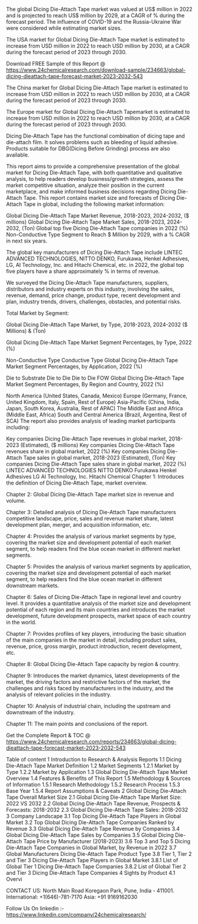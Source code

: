 The global Dicing Die-Attach Tape market was valued at US$ million in 2022 and is projected to reach US$ million by 2029, at a CAGR of % during the forecast period. The influence of COVID-19 and the Russia-Ukraine War were considered while estimating market sizes.

The USA market for Global  Dicing Die-Attach Tape market is estimated to increase from USD million in 2022 to reach USD million by 2030, at a CAGR during the forecast period of 2023 through 2030.

Download FREE Sample of this Report @ https://www.24chemicalresearch.com/download-sample/234663/global-dicing-dieattach-tape-forecast-market-2023-2032-543

The China market for Global  Dicing Die-Attach Tape market is estimated to increase from USD million in 2022 to reach USD million by 2030, at a CAGR during the forecast period of 2023 through 2030.

The Europe market for Global  Dicing Die-Attach Tapemarket is estimated to increase from USD million in 2022 to reach USD million by 2030, at a CAGR during the forecast period of 2023 through 2030.

Dicing Die-Attach Tape has the functional combination of dicing tape and die-attach film. It solves problems such as bleeding of liquid adhesive. Products suitable for DBG(Dicing Before Grinding) process are also available.

This report aims to provide a comprehensive presentation of the global market for Dicing Die-Attach Tape, with both quantitative and qualitative analysis, to help readers develop business/growth strategies, assess the market competitive situation, analyze their position in the current marketplace, and make informed business decisions regarding Dicing Die-Attach Tape. This report contains market size and forecasts of Dicing Die-Attach Tape in global, including the following market information:

Global Dicing Die-Attach Tape Market Revenue, 2018-2023, 2024-2032, ($ millions)
Global Dicing Die-Attach Tape Market Sales, 2018-2023, 2024-2032, (Ton)
Global top five Dicing Die-Attach Tape companies in 2022 (%)
Non-Conductive Type Segment to Reach $ Million by 2029, with a % CAGR in next six years.

The global key manufacturers of Dicing Die-Attach Tape include LINTEC ADVANCED TECHNOLOGIES, NITTO DENKO, Furukawa, Henkel Adhesives, LG, AI Technology, Inc. and Hitachi Chemical, etc. in 2022, the global top five players have a share approximately % in terms of revenue.

We surveyed the Dicing Die-Attach Tape manufacturers, suppliers, distributors and industry experts on this industry, involving the sales, revenue, demand, price change, product type, recent development and plan, industry trends, drivers, challenges, obstacles, and potential risks.

Total Market by Segment:

Global Dicing Die-Attach Tape Market, by Type, 2018-2023, 2024-2032 ($ Millions) & (Ton)

Global Dicing Die-Attach Tape Market Segment Percentages, by Type, 2022 (%)

Non-Conductive Type
Conductive Type
Global Dicing Die-Attach Tape Market Segment Percentages, by Application, 2022 (%)

Die to Substrate
Die to Die
Die to Die FOW
Global Dicing Die-Attach Tape Market Segment Percentages, By Region and Country, 2022 (%)

North America (United States, Canada, Mexico)
Europe (Germany, France, United Kingdom, Italy, Spain, Rest of Europe)
Asia-Pacific (China, India, Japan, South Korea, Australia, Rest of APAC)
The Middle East and Africa (Middle East, Africa)
South and Central America (Brazil, Argentina, Rest of SCA)
The report also provides analysis of leading market participants including:

Key companies Dicing Die-Attach Tape revenues in global market, 2018-2023 (Estimated), ($ millions)
Key companies Dicing Die-Attach Tape revenues share in global market, 2022 (%)
Key companies Dicing Die-Attach Tape sales in global market, 2018-2023 (Estimated), (Ton)
Key companies Dicing Die-Attach Tape sales share in global market, 2022 (%)
LINTEC ADVANCED TECHNOLOGIES
NITTO DENKO
Furukawa
Henkel Adhesives
LG
AI Technology, Inc.
Hitachi Chemical
Chapter 1: Introduces the definition of Dicing Die-Attach Tape, market overview.

Chapter 2: Global Dicing Die-Attach Tape market size in revenue and volume.

Chapter 3: Detailed analysis of Dicing Die-Attach Tape manufacturers competitive landscape, price, sales and revenue market share, latest development plan, merger, and acquisition information, etc.

Chapter 4: Provides the analysis of various market segments by type, covering the market size and development potential of each market segment, to help readers find the blue ocean market in different market segments.

Chapter 5: Provides the analysis of various market segments by application, covering the market size and development potential of each market segment, to help readers find the blue ocean market in different downstream markets.

Chapter 6: Sales of Dicing Die-Attach Tape in regional level and country level. It provides a quantitative analysis of the market size and development potential of each region and its main countries and introduces the market development, future development prospects, market space of each country in the world.

Chapter 7: Provides profiles of key players, introducing the basic situation of the main companies in the market in detail, including product sales, revenue, price, gross margin, product introduction, recent development, etc.

Chapter 8: Global Dicing Die-Attach Tape capacity by region & country.

Chapter 9: Introduces the market dynamics, latest developments of the market, the driving factors and restrictive factors of the market, the challenges and risks faced by manufacturers in the industry, and the analysis of relevant policies in the industry.

Chapter 10: Analysis of industrial chain, including the upstream and downstream of the industry.

Chapter 11: The main points and conclusions of the report.

Get the Complete Report & TOC @ https://www.24chemicalresearch.com/reports/234663/global-dicing-dieattach-tape-forecast-market-2023-2032-543

Table of content
1 Introduction to Research & Analysis Reports
1.1 Dicing Die-Attach Tape Market Definition
1.2 Market Segments
1.2.1 Market by Type
1.2.2 Market by Application
1.3 Global Dicing Die-Attach Tape Market Overview
1.4 Features & Benefits of This Report
1.5 Methodology & Sources of Information
1.5.1 Research Methodology
1.5.2 Research Process
1.5.3 Base Year
1.5.4 Report Assumptions & Caveats
2 Global Dicing Die-Attach Tape Overall Market Size
2.1 Global Dicing Die-Attach Tape Market Size: 2022 VS 2032
2.2 Global Dicing Die-Attach Tape Revenue, Prospects & Forecasts: 2018-2032
2.3 Global Dicing Die-Attach Tape Sales: 2018-2032
3 Company Landscape
3.1 Top Dicing Die-Attach Tape Players in Global Market
3.2 Top Global Dicing Die-Attach Tape Companies Ranked by Revenue
3.3 Global Dicing Die-Attach Tape Revenue by Companies
3.4 Global Dicing Die-Attach Tape Sales by Companies
3.5 Global Dicing Die-Attach Tape Price by Manufacturer (2018-2023)
3.6 Top 3 and Top 5 Dicing Die-Attach Tape Companies in Global Market, by Revenue in 2022
3.7 Global Manufacturers Dicing Die-Attach Tape Product Type
3.8 Tier 1, Tier 2 and Tier 3 Dicing Die-Attach Tape Players in Global Market
3.8.1 List of Global Tier 1 Dicing Die-Attach Tape Companies
3.8.2 List of Global Tier 2 and Tier 3 Dicing Die-Attach Tape Companies
4 Sights by Product
4.1 Overvi

CONTACT US:
North Main Road Koregaon Park, Pune, India - 411001.
International: +1(646)-781-7170
Asia: +91 9169162030

Follow Us On linkedin :- https://www.linkedin.com/company/24chemicalresearch/
